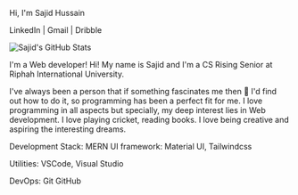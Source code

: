 Hi, I'm Sajid Hussain 

LinkedIn | Gmail | Dribble 

![Sajid's GitHub Stats](https://github-readme-stats.vercel.app/api?username=sajidhussain)

I'm a Web developer!
Hi! My name is Sajid and I'm a CS Rising Senior at Riphah International University.

I've always been a person that if something fascinates me then 🔎 I'd find out how to do it, so programming has been a perfect fit for me. I love programming in all aspects but specially, my deep interest lies in Web development. I love playing cricket, reading books. I love being creative and aspiring the interesting dreams.

Development Stack: 
MERN 
UI framework:
Material UI, Tailwindcss

Utilities:
VSCode, Visual Studio

DevOps:
Git GitHub
